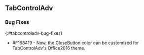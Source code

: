 ## TabControlAdv

### Bug Fixes
{:#tabcontroladv-bug-fixes}

* \#F168419 - Now, the CloseButton color can be customized for TabControlAdv's Office2016 theme.
